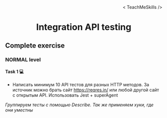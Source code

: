 <p align='right'>< TeachMeSkills /></p>
<h1 align='center'>Integration API testing</h1>

## Complete exercise

### NORMAL level

#### Task 1 💻
- Написать минимум 10 API тестов для разных HTTP методов. За источник можно брать сайт https://reqres.in/ или любой другой сайт с открытым API. Использовать Jest + superAgent

*Группируем тесты с помощью Describe. Так же применяем хуки, где они уместны*

